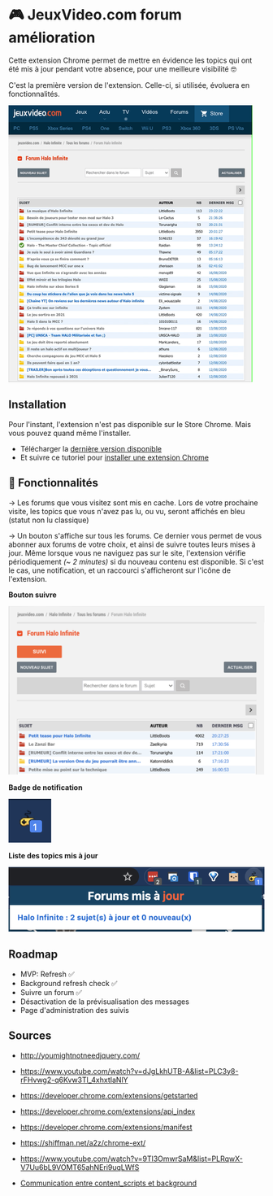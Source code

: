 # 🎮 JeuxVideo.com forum amélioration

Cette extension Chrome permet de mettre en évidence les topics qui ont été mis à jour pendant votre absence, pour une meilleure visibilité 🤓

C'est la première version de l'extension. Celle-ci, si utilisée, évoluera en fonctionnalités.

![](./resources/jv-forum-refresh-example.gif)

## Installation

Pour l'instant, l'extension n'est pas disponible sur le Store Chrome. Mais vous pouvez quand même l'installer.

- Télécharger la [dernière version disponible](https://github.com/remylavergne/jeuxvideo-com-forum-improvement/releases)
- Et suivre ce tutoriel pour [installer une extension Chrome](https://developer.chrome.com/extensions/getstarted)

## 🚀 Fonctionnalités

-> Les forums que vous visitez sont mis en cache. Lors de votre prochaine visite, les topics que vous n'avez pas lu, ou vu, seront affichés en bleu (statut non lu classique)

-> Un bouton s'affiche sur tous les forums. Ce dernier vous permet de vous abonner aux forums de votre choix, et ainsi de suivre toutes leurs mises à jour.
Même lorsque vous ne naviguez pas sur le site, l'extension vérifie périodiquement *(~ 2 minutes)* si du nouveau contenu est disponible.
Si c'est le cas, une notification, et un raccourci s'afficheront sur l'icône de l'extension.

**Bouton suivre**

![](resources/follow-button.png)

**Badge de notification**

![](resources/update-badge.png)

**Liste des topics mis à jour**

![](resources/update-links.png)

## Roadmap

- MVP: Refresh ✅
- Background refresh check ✅
- Suivre un forum ✅
- Désactivation de la prévisualisation des messages
- Page d'administration des suivis

## Sources

- <http://youmightnotneedjquery.com/>
- <https://www.youtube.com/watch?v=dJgLkhUTB-A&list=PLC3y8-rFHvwg2-q6Kvw3Tl_4xhxtIaNlY>
- <https://developer.chrome.com/extensions/getstarted>
- <https://developer.chrome.com/extensions/api_index>
- <https://developer.chrome.com/extensions/manifest>
- <https://shiffman.net/a2z/chrome-ext/>
- <https://www.youtube.com/watch?v=9Tl3OmwrSaM&list=PLRqwX-V7Uu6bL9VOMT65ahNEri9uqLWfS>

- [Communication entre content_scripts et background](https://stackoverflow.com/questions/17246133/contexts-and-methods-for-communication-between-the-browser-action-background-sc)
